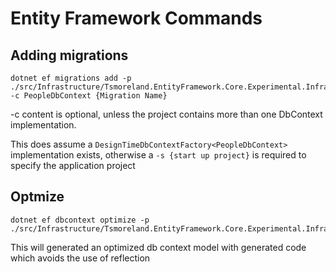 ﻿# Entity Framework Commands

## Adding migrations

    dotnet ef migrations add -p  ./src/Infrastructure/Tsmoreland.EntityFramework.Core.Experimental.Infrastructure.csproj -c PeopleDbContext {Migration Name}

-c content is optional, unless the project contains more than one DbContext implementation.

This does assume a ```DesignTimeDbContextFactory<PeopleDbContext>``` implementation exists, otherwise
a ```-s {start up project}``` is required to specify the application project

## Optmize

    dotnet ef dbcontext optimize -p ./src/Infrastructure/Tsmoreland.EntityFramework.Core.Experimental.Infrastructure.csproj    

This will generated an optimized db context model with generated code which avoids the use of
reflection
